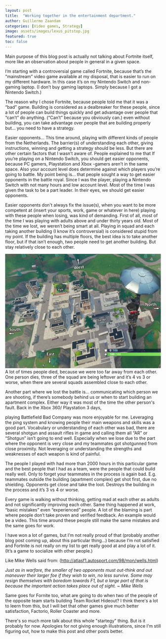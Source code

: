 ```yaml
---
layout: post
title:  "Working together in the entertainment department."
author: Guillermo Zaandam
categories: [Video games, Strategy]
image: assets/images/lexus_pitstop.jpg
featured: true
toc: false
---
```



Main purpose of this blog post is actually not talking about Fortnite itself, more like an observation about people in general in a given space.

I’m starting with a controversial game called Fortnite, because that’s the “mainstream” video game available at my disposal, that is easier to run on my different hardware. In this case it’s on my Nintendo Switch and non-gaming laptop. (I don’t buy gaming laptops. Simply because I got a Nintendo Switch.)

The reason why I chose Fortnite, because people told me that it was a “bad” game.
Building is considered as a dealbreaker for these people, since a lot of people can build things quickly and get advantage over people that “can’t” do anything. (“Can’t” because you obviously can.) even without building, you can take advantage over people that are building properly but… you need to have a strategy.

Easier opponents… 
This time around, playing with different kinds of people from the Netherlands. The barrier(s) of understanding each other, giving instructions, winning and getting a strategy should be less. But there are other certain factors that I wasn’t aware of. People explained to me that If you’re playing on a Nintendo Switch, you should get easier opponents, because PC gamers, Playstation and Xbox -gamers aren’t in the same space. Also your account level does determine against which players you’re going to battle. My point being is… that people sought a way to get easier opponents in the battle royal. Since I was the player, playing a Nintendo Switch with not many hours and low account level. Most of the time I was given the task to be a part leader. In their eyes, we should get easier opponents.

Easier opponents don't always fix the issue(s), when you want to be more competent at (insert your sports, work, game or whatever in here) playing with these people when losing, was kind of demanding. First of all, most of the time I was playing with adults above and under thirty years old. Most of the time we lost, we weren’t being smart at all.
Playing in squad and each taking another building (I know it’s controversial) is considered stupid from my point. If the building has multiple floors, the best idea is to take another floor, but if that isn’t enough, two people need to get another building. But stay relatively close to each other.

![image](/assets/images/fortnite_buildings.png)
A lot of times people died, because we were too far away from each other. One person dies, three of the squad are being leftover and it’s 4 vs 3 or worse, when there are several squads assembled close to each other.

Another part where we lost the battle is… communicating which person we are shooting, if there’s somebody behind us or when to start building an apartment complex. Either way it was most of the time the other person's fault. Back in the Xbox 360/ Playstation 3 days, 

playing Battlefield Bad Company was more enjoyable for me. Leveraging the ping system and knowing people their main weapons and skills was a good part.
Vocabulary or understanding of each other was bad, there are several shotgun and assault rifles in game and calling them all “AR” or “Shotgun” isn’t going to end well. Especially when we lose due to the part where the opponent is very close and my teammates got shotgunned from close proximity. Not leveraging or understanding the strengths and weaknesses of each weapon is kind of painful.

The people I played with had more than 2000 hours in this particular game and the best people that I had as a team, were the people that could build really well. Only to forget your teammates in the process is again bad. E.g. teammates outside the building (apartment complex) get shot first, due no shielding. Opponents get close and take the loot. Destroys the building in the process and it’s 3 vs 4 or worse.

Every game is walking without thinking, getting mad at each other as adults and not significantly improving each other. Same thing happened at work, “basic mistakes” even “experienced” people. A lot of the blaming is part where people don’t take proven and verified feedback. An example would be a video.
This time around these people still make the same mistakes and the same goes for work.

I have won a lot of games, but I’m not really proud of that (probably another blog post coming up, about this particular thing…) because I’m not satisfied and Fortnite is not really on my list to get really good at and play a lot of it. (It’s a game to socialize with other people.)

Like Mike Wells said from: (http://atlasf1.autosport.com/98/mon/wells.html)

*Just as in warfare, the smaller of two opponents must out-think and out maneuver their larger foe if they wish to win, no less survive.*
*Some may resign themselves with boredom towards F1, but a large part of that is because the important action takes place out of sight. ~ Mike Wells*

Same goes for Fornite too, what are going to do when two of the people of the opposite team starts building Team Rocket Hideout?
I think there's a lot to leern from this, but I will bet that other games give much better satisfaction, Factorio, Roller Coaster and more.

There's so much more talk about this whole "startegy" thing. But is it probably for now. Apologies for not giving enough illustrations, since I'm still figuring out, how to make this post and other posts better.